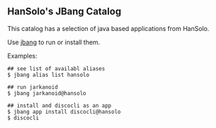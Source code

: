 ## HanSolo's JBang Catalog

This catalog has a selection of java based applications from HanSolo.

Use [jbang](https://jbang.dev/downloads) to run or install them.

Examples:
```
## see list of availabl aliases
$ jbang alias list hansolo

## run jarkanoid
$ jbang jarkanoid@hansolo

## install and discocli as an app
$ jbang app install discocli@hansolo
$ discocli
```

